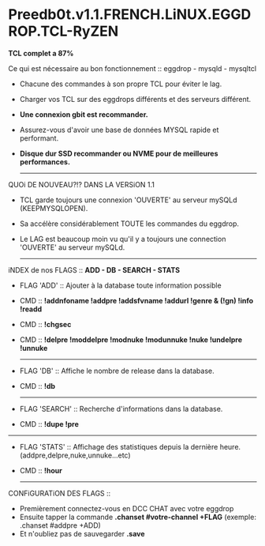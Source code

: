 # Preedb0t.v1.1.FRENCH.LiNUX.EGGDROP.TCL-RyZEN
**TCL complet a 87%**

Ce qui est nécessaire au bon fonctionnement :: eggdrop - mysqld - mysqltcl

- Chacune des commandes à son propre TCL pour éviter le lag.
- Charger vos TCL sur des eggdrops différents et des serveurs différent.
- **Une connexion gbit est recommander.**
- Assurez-vous d'avoir une base de données MYSQL rapide et performant.
- **Disque dur SSD recommander ou NVME pour de meilleures performances.**

  -------------------------------------------------------------------------------------------------------

QUOi DE NOUVEAU?!? DANS LA VERSiON 1.1

- TCL garde toujours une connexion 'OUVERTE' au serveur mySQLd (KEEPMYSQLOPEN).
- Sa accélère considérablement TOUTE les commandes du eggdrop.
- Le LAG est beaucoup moin vu qu'il y a toujours une connection 'OUVERTE' au serveur mySQLd.

  -------------------------------------------------------------------------------------------------------
  
iNDEX de nos FLAGS :: **ADD - DB - SEARCH - STATS**

- FLAG 'ADD' :: Ajouter à la database toute information possible
- CMD :: **!addnfoname !addpre !addsfvname !addurl !genre & (!gn) !info !readd**
- CMD :: **!chgsec**
- CMD :: **!delpre !moddelpre !modnuke !modunnuke !nuke !undelpre !unnuke**

  -------------------------------------------------------------------------------------------------------
- FLAG 'DB' :: Affiche le nombre de release dans la database.
- CMD :: **!db**

  -------------------------------------------------------------------------------------------------------
- FLAG 'SEARCH' :: Recherche d'informations dans la database.
- CMD :: **!dupe !pre**

-------------------------------------------------------------------------------------------------------
- FLAG 'STATS' :: Affichage des statistiques depuis la dernière heure. (addpre,delpre,nuke,unnuke...etc)
- CMD :: **!hour**

  -------------------------------------------------------------------------------------------------------
  
CONFiGURATiON DES FLAGS ::

- Premièrement connectez-vous en DCC CHAT avec votre eggdrop
- Ensuite tapper la commande **.chanset #votre-channel +FLAG** (exemple: .chanset #addpre +ADD)
- Et n'oubliez pas de sauvegarder **.save**

